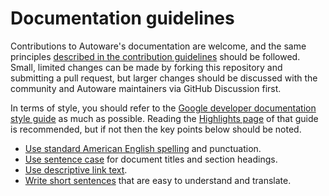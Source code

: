 # Documentation guidelines

Contributions to Autoware's documentation are welcome, and the same principles [described in the contribution guidelines](../contributing/#pull-requests) should be followed. Small, limited changes can be made by forking this repository and submitting a pull request, but larger changes should be discussed with the community and Autoware maintainers via GitHub Discussion first.

In terms of style, you should refer to the [Google developer documentation style guide](https://developers.google.com/style) as much as possible. Reading the [Highlights page](https://developers.google.com/style/highlights) of that guide is recommended, but if not then the key points below should be noted.

- [Use standard American English spelling](https://developers.google.com/style/spelling) and punctuation.
- [Use sentence case](https://developers.google.com/style/capitalization) for document titles and section headings.
- [Use descriptive link text](https://developers.google.com/style/link-text).
- [Write short sentences](https://developers.google.com/style/translation#write-short,-clear,-and-precise-sentences) that are easy to understand and translate.

